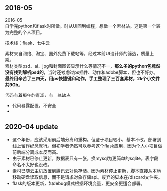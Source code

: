 ## 2016-05 
2016-05   
自学完python和flask时所做。时从UI回到编程，想做一个素材站。这是第一个较为完整的个人项目。

技术栈：flask、七牛云

素材来自网络、淘宝、国外免费下载站等，经过本前UI设计师的筛选，质量上乘。  
素材类型psd、ai、jpg和封面图该显示什么等情况不一，**那么多的python包竟然没有找到解析psd的**，当时还考虑过ps插件、动作和adobe脚本，但也不好办。  
**最终用辛苦了三四天，用ps快捷键和动作，手工整理了三百套素材，2k个小文件共9Gb**。

代码有着那年的青涩，有一些缺点
- 代码暴露配置，不安全
- 

## 2020-04 update
- 这个年份，应该采用前后端分离和重构。但鉴于项目较小，基本不改，部署到线上留作纪念就行。但初学者仍然可以参考这个flask应用，因为个人小项目做前后端分离成本反而高。
- 由于素材已停止更新，数据表只有一张，换mysql为更简单的sqlite。表字段命名不太好也没改。
- 素材已随云主机放置到腾讯云对象存储。因为素材停止更新，脚本直接从本地移动硬盘读取信息，而不是请求对象存储api。废弃的脚本在/discard文件夹。
- flask的版本更新，如debug模式根据环境变量，更安全更适合部署。